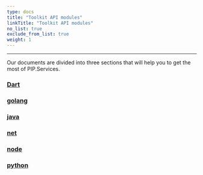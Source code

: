 ```yaml
---
type: docs
title: "Toolkit API modules"
linkTitle: "Toolkit API modules" 
no_list: true
exclude_from_list: true
weight: 1
---
```

---

Our documents are divided into three sections that will help you to get the most of PIP.Services.

### [Dart](dart)

### [golang](golang)

### [java](java)

### [net](net)

### [node](node)

### [python](python)